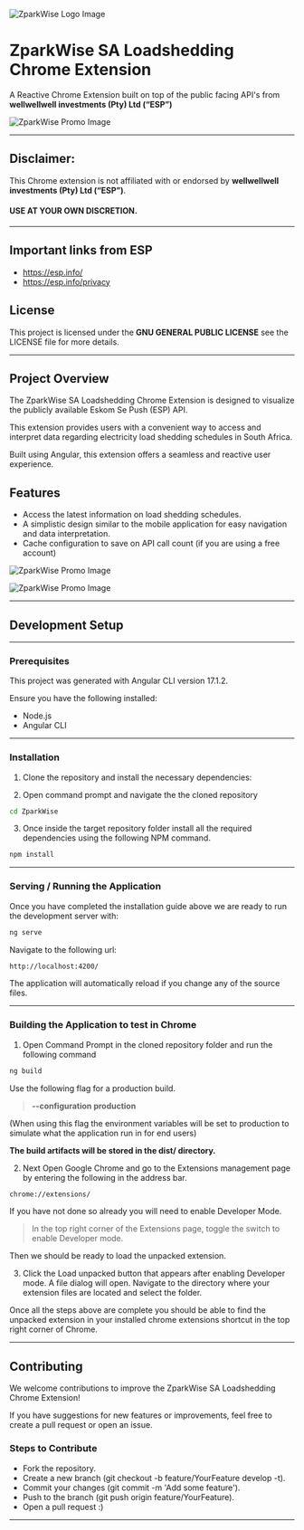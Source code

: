 ![ZparkWise Logo Image](https://github.com/CellectIO/ZparkWise/blob/develop/src/assets/images/logos/icon-small.png?raw=true)

# ZparkWise SA Loadshedding Chrome Extension
A Reactive Chrome Extension built on top of the public facing API's from **wellwellwell investments (Pty) Ltd (“ESP”)**

![ZparkWise Promo Image](https://github.com/CellectIO/ZparkWise/blob/develop/src/assets/images/promo/promo-1.png?raw=true)

---

## Disclaimer:
This Chrome extension is not affiliated with or endorsed by **wellwellwell investments (Pty) Ltd (“ESP”)**. 

#### USE AT YOUR OWN DISCRETION.

---

## Important links from ESP
- https://esp.info/
- https://esp.info/privacy

## License
This project is licensed under the **GNU GENERAL PUBLIC LICENSE**
see the LICENSE file for more details.

---

## Project Overview
The ZparkWise SA Loadshedding Chrome Extension is designed to visualize the publicly available Eskom Se Push (ESP) API. 

This extension provides users with a convenient way to access and interpret data regarding electricity load shedding schedules in South Africa. 

Built using Angular, this extension offers a seamless and reactive user experience.

## Features
- Access the latest information on load shedding schedules.
- A simplistic design similar to the mobile application for easy navigation and data interpretation.
- Cache configuration to save on API call count (if you are using a free account)

![ZparkWise Promo Image](https://github.com/CellectIO/ZparkWise/blob/develop/src/assets/images/promo/promo-2.png?raw=true)

![ZparkWise Promo Image](https://github.com/CellectIO/ZparkWise/blob/develop/src/assets/images/promo/promo-3.png?raw=true)

---

## Development Setup

---

### Prerequisites

This project was generated with Angular CLI version 17.1.2.

Ensure you have the following installed:

- Node.js
- Angular CLI

---

### Installation
1. Clone the repository and install the necessary dependencies:

2. Open command prompt and navigate the the cloned repository

```bash
cd ZparkWise
```

3. Once inside the target repository folder install all the required dependencies using the following NPM command.

```bash
npm install
```

---

### Serving / Running the Application

Once you have completed the installation guide above we are ready to run the development server with:

```bash
ng serve
```

Navigate to the following url:

```bash
http://localhost:4200/
```

The application will automatically reload if you change any of the source files.

---

### Building the Application to test in Chrome

1. Open Command Prompt in the cloned repository folder and run the following command

```bash
ng build
```

Use the following flag for a production build.

> **--configuration production**

(When using this flag the environment variables will be set to production to simulate what the application run in for end users)

**The build artifacts will be stored in the dist/ directory.**

2. Next Open Google Chrome and go to the Extensions management page by entering the following in the address bar.

```bash
chrome://extensions/
```

If you have not done so already you will need to enable Developer Mode.

> In the top right corner of the Extensions page, toggle the switch to enable Developer mode.

Then we should be ready to load the unpacked extension. 

3. Click the Load unpacked button that appears after enabling Developer mode. A file dialog will open. Navigate to the directory where your extension files are located and select the folder.

Once all the steps above are complete you should be able to find the unpacked extension in your installed chrome extensions shortcut in the top right corner of Chrome.

---

## Contributing
We welcome contributions to improve the ZparkWise SA Loadshedding Chrome Extension!

If you have suggestions for new features or improvements, feel free to create a pull request or open an issue.

### Steps to Contribute
- Fork the repository.
- Create a new branch (git checkout -b feature/YourFeature develop -t).
- Commit your changes (git commit -m 'Add some feature').
- Push to the branch (git push origin feature/YourFeature).
- Open a pull request :)

---